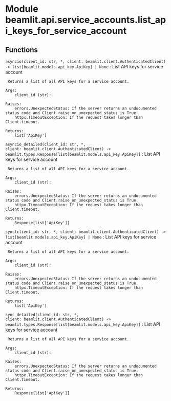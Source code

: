 Module beamlit.api.service_accounts.list_api_keys_for_service_account
=====================================================================

Functions
---------

`asyncio(client_id: str, *, client: beamlit.client.AuthenticatedClient) ‑> list[beamlit.models.api_key.ApiKey] | None`
:   List API keys for service account
    
     Returns a list of all API keys for a service account.
    
    Args:
        client_id (str):
    
    Raises:
        errors.UnexpectedStatus: If the server returns an undocumented status code and Client.raise_on_unexpected_status is True.
        httpx.TimeoutException: If the request takes longer than Client.timeout.
    
    Returns:
        list['ApiKey']

`asyncio_detailed(client_id: str, *, client: beamlit.client.AuthenticatedClient) ‑> beamlit.types.Response[list[beamlit.models.api_key.ApiKey]]`
:   List API keys for service account
    
     Returns a list of all API keys for a service account.
    
    Args:
        client_id (str):
    
    Raises:
        errors.UnexpectedStatus: If the server returns an undocumented status code and Client.raise_on_unexpected_status is True.
        httpx.TimeoutException: If the request takes longer than Client.timeout.
    
    Returns:
        Response[list['ApiKey']]

`sync(client_id: str, *, client: beamlit.client.AuthenticatedClient) ‑> list[beamlit.models.api_key.ApiKey] | None`
:   List API keys for service account
    
     Returns a list of all API keys for a service account.
    
    Args:
        client_id (str):
    
    Raises:
        errors.UnexpectedStatus: If the server returns an undocumented status code and Client.raise_on_unexpected_status is True.
        httpx.TimeoutException: If the request takes longer than Client.timeout.
    
    Returns:
        list['ApiKey']

`sync_detailed(client_id: str, *, client: beamlit.client.AuthenticatedClient) ‑> beamlit.types.Response[list[beamlit.models.api_key.ApiKey]]`
:   List API keys for service account
    
     Returns a list of all API keys for a service account.
    
    Args:
        client_id (str):
    
    Raises:
        errors.UnexpectedStatus: If the server returns an undocumented status code and Client.raise_on_unexpected_status is True.
        httpx.TimeoutException: If the request takes longer than Client.timeout.
    
    Returns:
        Response[list['ApiKey']]